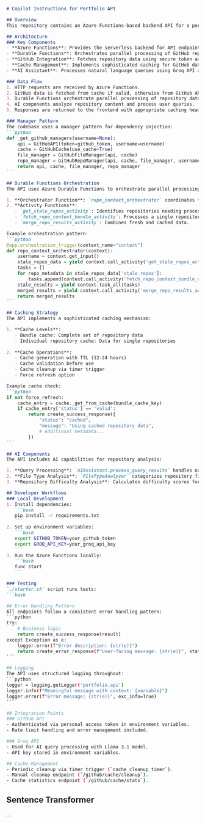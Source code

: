 ````markdown
# Copilot Instructions for Portfolio API

## Overview
This repository contains an Azure Functions-based backend API for a portfolio website. It integrates GitHub data and AI-powered portfolio assistance. The project is structured to ensure modularity, scalability, and maintainability.

## Architecture
### Key Components
- **Azure Functions**: Provides the serverless backend for API endpoints.
- **Durable Functions**: Orchestrates parallel processing of GitHub repositories.
- **GitHub Integration**: Fetches repository data using secure token authentication.
- **Cache Management**: Implements sophisticated caching for GitHub data with TTL and invalidation.
- **AI Assistant**: Processes natural language queries using Groq API and repository analysis.

### Data Flow
1. HTTP requests are received by Azure Functions.
2. GitHub data is fetched from cache if valid, otherwise from GitHub API.
3. Durable Functions orchestrate parallel processing of repository data.
4. AI components analyze repository content and process user queries.
5. Responses are returned to the frontend with appropriate caching headers.

### Manager Pattern
The codebase uses a manager pattern for dependency injection:
```python
def _get_github_managers(username=None):
    api = GitHubAPI(token=github_token, username=username)
    cache = GitHubCache(use_cache=True)
    file_manager = GitHubFileManager(api, cache)
    repo_manager = GitHubRepoManager(api, cache, file_manager, username=username)
    return api, cache, file_manager, repo_manager
```

## Durable Functions Orchestration
The API uses Azure Durable Functions to orchestrate parallel processing of GitHub repositories:

1. **Orchestrator Function**: `repo_context_orchestrator` coordinates the workflow.
2. **Activity Functions**:
   - `get_stale_repos_activity`: Identifies repositories needing processing.
   - `fetch_repo_context_bundle_activity`: Processes a single repository.
   - `merge_repo_results_activity`: Combines fresh and cached data.

Example orchestration pattern:
```python
@app.orchestration_trigger(context_name="context")
def repo_context_orchestrator(context):
    username = context.get_input()
    stale_repos_data = yield context.call_activity('get_stale_repos_activity', username)
    tasks = []
    for repo_metadata in stale_repos_data['stale_repos']:
        tasks.append(context.call_activity('fetch_repo_context_bundle_activity', {...}))
    stale_results = yield context.task_all(tasks)
    merged_results = yield context.call_activity('merge_repo_results_activity', {...})
    return merged_results
```

## Caching Strategy
The API implements a sophisticated caching mechanism:

1. **Cache Levels**:
   - Bundle cache: Complete set of repository data
   - Individual repository cache: Data for single repositories
   
2. **Cache Operations**:
   - Cache generation with TTL (12-24 hours)
   - Cache validation before use
   - Cache cleanup via timer trigger
   - Force refresh option

Example cache check:
```python
if not force_refresh:
    cache_entry = cache._get_from_cache(bundle_cache_key)
    if cache_entry['status'] == 'valid':
        return create_success_response({
            "status": "cached",
            "message": "Using cached repository data",
            # Additional metadata...
        })
```

## AI Components
The API includes AI capabilities for repository analysis:

1. **Query Processing**: `AIAssistant.process_query_results` handles natural language queries.
2. **File Type Analysis**: `FileTypeAnalyzer` categorizes repository files.
3. **Repository Difficulty Analysis**: Calculates difficulty scores for repositories.

## Developer Workflows
### Local Development
1. Install dependencies:
   ```bash
   pip install -r requirements.txt
   ```
2. Set up environment variables:
   ```bash
   export GITHUB_TOKEN=your_github_token
   export GROQ_API_KEY=your_groq_api_key
   ```
3. Run the Azure Functions locally:
   ```bash
   func start
   ```

### Testing
`./starter.sh` script runs tests:
```bash

## Error Handling Pattern
All endpoints follow a consistent error handling pattern:
```python
try:
    # Business logic
    return create_success_response(result)
except Exception as e:
    logger.error(f"Error description: {str(e)}")
    return create_error_response(f"User-facing message: {str(e)}", status_code)
```

## Logging
The API uses structured logging throughout:
```python
logger = logging.getLogger('portfolio.api')
logger.info(f"Meaningful message with context: {variable}")
logger.error(f"Error message: {str(e)}", exc_info=True)
```

## Integration Points
### GitHub API
- Authenticated via personal access token in environment variables.
- Rate limit handling and error management included.

### Groq API
- Used for AI query processing with Llama 3.1 model.
- API key stored in environment variables.

## Cache Management
- Periodic cleanup via timer trigger (`cache_cleanup_timer`).
- Manual cleanup endpoint (`/github/cache/cleanup`).
- Cache statistics endpoint (`/github/cache/stats`).
````

## Sentence Transformer
...
